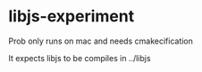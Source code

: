 # libjs-experiment

Prob only runs on mac and needs cmakecification

It expects libjs to be compiles in ../libjs
